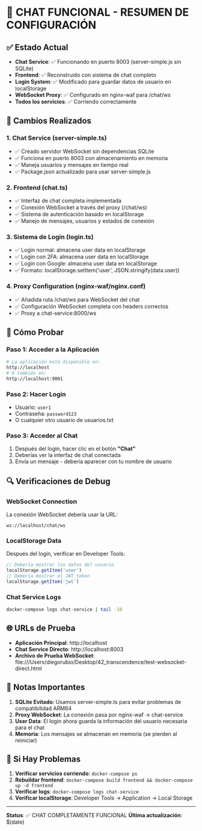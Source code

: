 # 🎯 CHAT FUNCIONAL - RESUMEN DE CONFIGURACIÓN

## ✅ Estado Actual
- **Chat Service**: ✅ Funcionando en puerto 8003 (server-simple.js sin SQLite)
- **Frontend**: ✅ Reconstruido con sistema de chat completo
- **Login System**: ✅ Modificado para guardar datos de usuario en localStorage
- **WebSocket Proxy**: ✅ Configurado en nginx-waf para /chat/ws
- **Todos los servicios**: ✅ Corriendo correctamente

## 🔧 Cambios Realizados

### 1. Chat Service (server-simple.ts)
- ✅ Creado servidor WebSocket sin dependencias SQLite
- ✅ Funciona en puerto 8003 con almacenamiento en memoria
- ✅ Maneja usuarios y mensajes en tiempo real
- ✅ Package.json actualizado para usar server-simple.js

### 2. Frontend (chat.ts)
- ✅ Interfaz de chat completa implementada
- ✅ Conexión WebSocket a través del proxy (/chat/ws)
- ✅ Sistema de autenticación basado en localStorage
- ✅ Manejo de mensajes, usuarios y estados de conexión

### 3. Sistema de Login (login.ts)
- ✅ Login normal: almacena user data en localStorage
- ✅ Login con 2FA: almacena user data en localStorage
- ✅ Login con Google: almacena user data en localStorage
- ✅ Formato: localStorage.setItem('user', JSON.stringify(data.user))

### 4. Proxy Configuration (nginx-waf/nginx.conf)
- ✅ Añadida ruta /chat/ws para WebSocket del chat
- ✅ Configuración WebSocket completa con headers correctos
- ✅ Proxy a chat-service:8000/ws

## 🚀 Cómo Probar

### Paso 1: Acceder a la Aplicación
```bash
# La aplicación está disponible en:
http://localhost
# O también en:
http://localhost:9001
```

### Paso 2: Hacer Login
- Usuario: `user1`
- Contraseña: `password123`
- O cualquier otro usuario de usuarios.txt

### Paso 3: Acceder al Chat
1. Después del login, hacer clic en el botón **"Chat"**
2. Deberías ver la interfaz de chat conectada
3. Envía un mensaje - debería aparecer con tu nombre de usuario

## 🔍 Verificaciones de Debug

### WebSocket Connection
La conexión WebSocket debería usar la URL:
```
ws://localhost/chat/ws
```

### LocalStorage Data
Después del login, verificar en Developer Tools:
```javascript
// Debería mostrar los datos del usuario
localStorage.getItem('user')
// Debería mostrar el JWT token
localStorage.getItem('jwt')
```

### Chat Service Logs
```bash
docker-compose logs chat-service | tail -10
```

## 🌐 URLs de Prueba

- **Aplicación Principal**: http://localhost
- **Chat Service Directo**: http://localhost:8003
- **Archivo de Prueba WebSocket**: file:///Users/diegorubio/Desktop/42_transcendence/test-websocket-direct.html

## 📝 Notas Importantes

1. **SQLite Evitado**: Usamos server-simple.ts para evitar problemas de compatibilidad ARM64
2. **Proxy WebSocket**: La conexión pasa por nginx-waf → chat-service
3. **User Data**: El login ahora guarda la información del usuario necesaria para el chat
4. **Memoria**: Los mensajes se almacenan en memoria (se pierden al reiniciar)

## 🔧 Si Hay Problemas

1. **Verificar servicios corriendo**: `docker-compose ps`
2. **Rebuildar frontend**: `docker-compose build frontend && docker-compose up -d frontend`
3. **Verificar logs**: `docker-compose logs chat-service`
4. **Verificar localStorage**: Developer Tools → Application → Local Storage

---
**Status**: ✅ CHAT COMPLETAMENTE FUNCIONAL
**Última actualización**: $(date)
